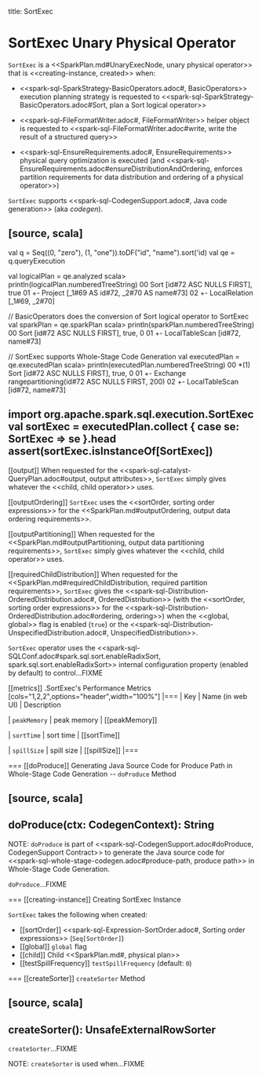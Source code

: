title: SortExec

# SortExec Unary Physical Operator

`SortExec` is a <<SparkPlan.md#UnaryExecNode, unary physical operator>> that is <<creating-instance, created>> when:

* <<spark-sql-SparkStrategy-BasicOperators.adoc#, BasicOperators>> execution planning strategy is requested to <<spark-sql-SparkStrategy-BasicOperators.adoc#Sort, plan a Sort logical operator>>

* <<spark-sql-FileFormatWriter.adoc#, FileFormatWriter>> helper object is requested to <<spark-sql-FileFormatWriter.adoc#write, write the result of a structured query>>

* <<spark-sql-EnsureRequirements.adoc#, EnsureRequirements>> physical query optimization is executed (and <<spark-sql-EnsureRequirements.adoc#ensureDistributionAndOrdering, enforces partition requirements for data distribution and ordering of a physical operator>>)

`SortExec` supports <<spark-sql-CodegenSupport.adoc#, Java code generation>> (aka _codegen_).

[source, scala]
----
val q = Seq((0, "zero"), (1, "one")).toDF("id", "name").sort('id)
val qe = q.queryExecution

val logicalPlan = qe.analyzed
scala> println(logicalPlan.numberedTreeString)
00 Sort [id#72 ASC NULLS FIRST], true
01 +- Project [_1#69 AS id#72, _2#70 AS name#73]
02    +- LocalRelation [_1#69, _2#70]

// BasicOperators does the conversion of Sort logical operator to SortExec
val sparkPlan = qe.sparkPlan
scala> println(sparkPlan.numberedTreeString)
00 Sort [id#72 ASC NULLS FIRST], true, 0
01 +- LocalTableScan [id#72, name#73]

// SortExec supports Whole-Stage Code Generation
val executedPlan = qe.executedPlan
scala> println(executedPlan.numberedTreeString)
00 *(1) Sort [id#72 ASC NULLS FIRST], true, 0
01 +- Exchange rangepartitioning(id#72 ASC NULLS FIRST, 200)
02    +- LocalTableScan [id#72, name#73]

import org.apache.spark.sql.execution.SortExec
val sortExec = executedPlan.collect { case se: SortExec => se }.head
assert(sortExec.isInstanceOf[SortExec])
----

[[output]]
When requested for the <<spark-sql-catalyst-QueryPlan.adoc#output, output attributes>>, `SortExec` simply gives whatever the <<child, child operator>> uses.

[[outputOrdering]]
`SortExec` uses the <<sortOrder, sorting order expressions>> for the <<SparkPlan.md#outputOrdering, output data ordering requirements>>.

[[outputPartitioning]]
When requested for the <<SparkPlan.md#outputPartitioning, output data partitioning requirements>>, `SortExec` simply gives whatever the <<child, child operator>> uses.

[[requiredChildDistribution]]
When requested for the <<SparkPlan.md#requiredChildDistribution, required partition requirements>>, `SortExec` gives the <<spark-sql-Distribution-OrderedDistribution.adoc#, OrderedDistribution>> (with the <<sortOrder, sorting order expressions>> for the <<spark-sql-Distribution-OrderedDistribution.adoc#ordering, ordering>>) when the <<global, global>> flag is enabled (`true`) or the <<spark-sql-Distribution-UnspecifiedDistribution.adoc#, UnspecifiedDistribution>>.

`SortExec` operator uses the <<spark-sql-SQLConf.adoc#spark.sql.sort.enableRadixSort, spark.sql.sort.enableRadixSort>> internal configuration property (enabled by default) to control...FIXME

[[metrics]]
.SortExec's Performance Metrics
[cols="1,2,2",options="header",width="100%"]
|===
| Key
| Name (in web UI)
| Description

| `peakMemory`
| peak memory
| [[peakMemory]]

| `sortTime`
| sort time
| [[sortTime]]

| `spillSize`
| spill size
| [[spillSize]]
|===

=== [[doProduce]] Generating Java Source Code for Produce Path in Whole-Stage Code Generation -- `doProduce` Method

[source, scala]
----
doProduce(ctx: CodegenContext): String
----

NOTE: `doProduce` is part of <<spark-sql-CodegenSupport.adoc#doProduce, CodegenSupport Contract>> to generate the Java source code for <<spark-sql-whole-stage-codegen.adoc#produce-path, produce path>> in Whole-Stage Code Generation.

`doProduce`...FIXME

=== [[creating-instance]] Creating SortExec Instance

`SortExec` takes the following when created:

* [[sortOrder]] <<spark-sql-Expression-SortOrder.adoc#, Sorting order expressions>> (`Seq[SortOrder]`)
* [[global]] `global` flag
* [[child]] Child <<SparkPlan.md#, physical plan>>
* [[testSpillFrequency]] `testSpillFrequency` (default: `0`)

=== [[createSorter]] `createSorter` Method

[source, scala]
----
createSorter(): UnsafeExternalRowSorter
----

`createSorter`...FIXME

NOTE: `createSorter` is used when...FIXME
